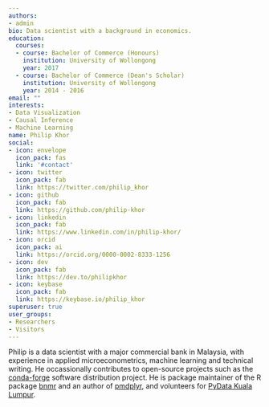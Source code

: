 ```yaml
---
authors:
- admin
bio: Data scientist with a background in economics. 
education:
  courses:
  - course: Bachelor of Commerce (Honours)
    institution: University of Wollongong
    year: 2017
  - course: Bachelor of Commerce (Dean's Scholar)
    institution: University of Wollongong
    year: 2014 - 2016
email: ""
interests:
- Data Visualization
- Causal Inference
- Machine Learning
name: Philip Khor
social:
- icon: envelope
  icon_pack: fas
  link: '#contact'
- icon: twitter
  icon_pack: fab
  link: https://twitter.com/philip_khor
- icon: github
  icon_pack: fab
  link: https://github.com/philip-khor
- icon: linkedin 
  icon_pack: fab
  link: https://www.linkedin.com/in/philip-khor/
- icon: orcid
  icon_pack: ai
  link: https://orcid.org/0000-0002-8333-1256
- icon: dev
  icon_pack: fab
  link: https://dev.to/philipkhor
- icon: keybase
  icon_pack: fab 
  link: https://keybase.io/philip_khor
superuser: true
user_groups:
- Researchers
- Visitors
---
```


Philip is a data scientist with a major commercial bank in Malaysia, with experience in applied microeconometrics, machine learning and technical writing. He occassionally contributes to open-source projects such as the [conda-forge](https://conda-forge.org/) software distribution project. He is package maintainer of the R package [bnmr](https://github.com/philip-khor/bnmr/) and an author of [pmdplyr](https://github.com/NickCH-K/pmdplyr), and volunteers for [PyData Kuala Lumpur](https://www.meetup.com/pydatakl/).

